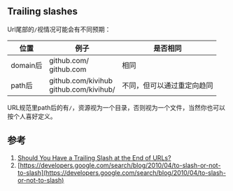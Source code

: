 ## Trailing slashes
Url尾部的`/`视情况可能会有不同预期：

| 位置      | 例子                                         | 是否相同          |
|---------|--------------------------------------------|---------------|
| domain后 | github.com/</br>github.com                 | 相同            |
| path后   | github.com/kivihub</br>github.com/kivihub/ | 不同，但可以通过重定向趋同 |

URL规范里path后的有`/`，资源视为一个目录，否则视为一个文件，当然你也可以按个人喜好定义。
## 参考
1. [Should You Have a Trailing Slash at the End of URLs?](https://ahrefs.com/blog/trailing-slash/)
2. [https://developers.google.com/search/blog/2010/04/to-slash-or-not-to-slash](https://developers.google.com/search/blog/2010/04/to-slash-or-not-to-slash)